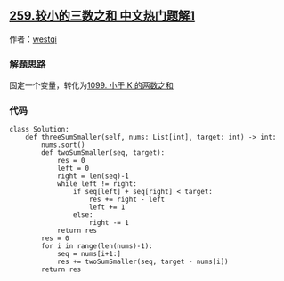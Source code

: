 ## [259.较小的三数之和 中文热门题解1](https://leetcode.cn/problems/3sum-smaller/solutions/100000/259-jiao-xiao-de-san-shu-zhi-he-by-westq-5cn5)

作者：[westqi](https://leetcode.cn/u/westqi)
### 解题思路
固定一个变量，转化为[1099. 小于 K 的两数之和](https://leetcode-cn.com/problems/two-sum-less-than-k/)

### 代码

```python3
class Solution:
    def threeSumSmaller(self, nums: List[int], target: int) -> int:
        nums.sort()
        def twoSumSmaller(seq, target):
            res = 0
            left = 0
            right = len(seq)-1
            while left != right:
                if seq[left] + seq[right] < target:
                    res += right - left
                    left += 1
                else:
                    right -= 1
            return res
        res = 0
        for i in range(len(nums)-1):
            seq = nums[i+1:]
            res += twoSumSmaller(seq, target - nums[i])
        return res

```